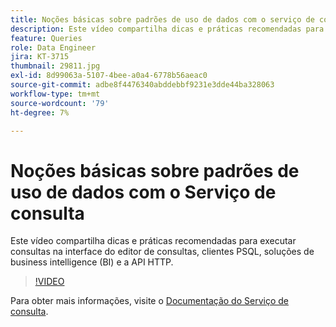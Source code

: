 ```yaml
---
title: Noções básicas sobre padrões de uso de dados com o serviço de consulta
description: Este vídeo compartilha dicas e práticas recomendadas para executar consultas na interface do editor de consultas, clientes PSQL, soluções de business intelligence (BI) e a API HTTP.
feature: Queries
role: Data Engineer
jira: KT-3715
thumbnail: 29811.jpg
exl-id: 8d99063a-5107-4bee-a0a4-6778b56aeac0
source-git-commit: adbe8f4476340abddebbf9231e3dde44ba328063
workflow-type: tm+mt
source-wordcount: '79'
ht-degree: 7%

---
```


# Noções básicas sobre padrões de uso de dados com o Serviço de consulta

Este vídeo compartilha dicas e práticas recomendadas para executar consultas na interface do editor de consultas, clientes PSQL, soluções de business intelligence (BI) e a API HTTP.

>[!VIDEO](https://video.tv.adobe.com/v/29811?quality=12&learn=on)

Para obter mais informações, visite o [Documentação do Serviço de consulta](https://experienceleague.adobe.com/docs/experience-platform/query/home.html?lang=pt-BR).
